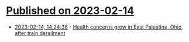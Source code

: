 # [Published on 2023-02-14](index.md)

* [2023-02-14, 14:24:36](https://news.ycombinator.com/item?id=34789688) - [Health concerns grow in East Palestine, Ohio, after train derailment](https://www.npr.org/2023/02/14/1156567743/health-east-palestine-ohio-train-derailment-chemicals)
